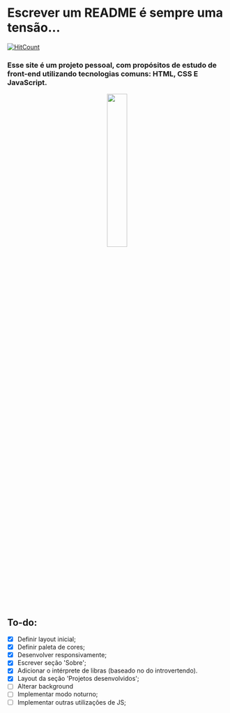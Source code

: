 # Escrever um README é sempre uma tensão...
[![HitCount](http://hits.dwyl.com/di3goCS/di3goCSgithubio.svg)](http://hits.dwyl.com/di3goCS/di3goCSgithubio)
### Esse site é um projeto pessoal, com propósitos de estudo de front-end utilizando tecnologias comuns: HTML, CSS E JavaScript.
<p align="center">
  <img
       src="https://wallacesilva.com/blog/wp-content/uploads/2015/08/147949-html5-css3-javascript.png"
       width="30%" />
</p>

## To-do:
- [x] Definir layout inicial;
- [x] Definir paleta de cores;
- [x] Desenvolver responsivamente;
- [x] Escrever seção 'Sobre';
- [x] Adicionar o intérprete de libras (baseado no do introvertendo).
- [x] Layout da seção 'Projetos desenvolvidos';
- [ ] Alterar background
- [ ] Implementar modo noturno;
- [ ] Implementar outras utilizações de JS;
